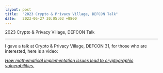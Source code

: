 ```yaml
---
layout: post
title:  "2023 Crypto & Privacy Village, DEFCON Talk"
date:   2023-06-27 20:05:03 +0800
---
```


2023 Crypto & Privacy Village, DEFCON Talk

***

I gave a talk at Crypto & Privacy Village, DEFCON 31, for those who are interested, here is a video:

*[How mathematical implementation issues lead to cryptographic vulnerabilities.](https://www.youtube.com/watch?v=TPlCFkqQ1H8&t=1988s)*
